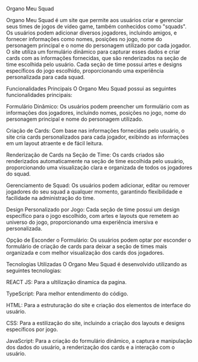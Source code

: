 Organo Meu Squad

Organo Meu Squad é um site que permite aos usuários criar e gerenciar seus times de jogos de vídeo game, também conhecidos como "squads". Os usuários podem adicionar diversos jogadores, incluindo amigos, e fornecer informações como nomes, posições no jogo, nome do personagem principal e o nome do personagem utilizado por cada jogador. O site utiliza um formulário dinâmico para capturar esses dados e criar cards com as informações fornecidas, que são renderizados na seção de time escolhida pelo usuário. Cada seção de time possui artes e designs específicos do jogo escolhido, proporcionando uma experiência personalizada para cada squad.

Funcionalidades Principais
O Organo Meu Squad possui as seguintes funcionalidades principais:

Formulário Dinâmico: Os usuários podem preencher um formulário com as informações dos jogadores, incluindo nomes, posições no jogo, nome do personagem principal e nome do personagem utilizado.

Criação de Cards: Com base nas informações fornecidas pelo usuário, o site cria cards personalizados para cada jogador, exibindo as informações em um layout atraente e de fácil leitura.

Renderização de Cards na Seção de Time: Os cards criados são renderizados automaticamente na seção de time escolhida pelo usuário, proporcionando uma visualização clara e organizada de todos os jogadores do squad.

Gerenciamento de Squad: Os usuários podem adicionar, editar ou remover jogadores do seu squad a qualquer momento, garantindo flexibilidade e facilidade na administração do time.

Design Personalizado por Jogo: Cada seção de time possui um design específico para o jogo escolhido, com artes e layouts que remetem ao universo do jogo, proporcionando uma experiência imersiva e personalizada.

Opção de Esconder o Formulário: Os usuários podem optar por esconder o formulário de criação de cards para deixar a seção de times mais organizada e com melhor visualização dos cards dos jogadores.

Tecnologias Utilizadas
O Organo Meu Squad é desenvolvido utilizando as seguintes tecnologias:

REACT JS: Para a ultilização dinamica da pagina.

TypeScript: Para melhor entendimento do código.

HTML: Para a estruturação do site e criação dos elementos de interface do usuário.

CSS: Para a estilização do site, incluindo a criação dos layouts e designs específicos por jogo.

JavaScript: Para a criação do formulário dinâmico, a captura e manipulação dos dados do usuário, a renderização dos cards e a interação com o usuário.
